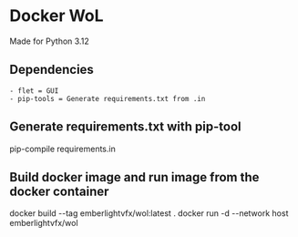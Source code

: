 # Docker WoL

Made for Python 3.12

## Dependencies

    - flet = GUI
    - pip-tools = Generate requirements.txt from .in

## Generate requirements.txt with pip-tool

pip-compile requirements.in

## Build docker image and run image from the docker container

docker build --tag emberlightvfx/wol:latest .
docker run -d --network host emberlightvfx/wol
